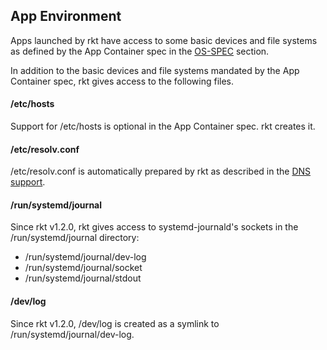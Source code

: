 ## App Environment

Apps launched by rkt have access to some basic devices and file systems as defined by the App Container spec in the [OS-SPEC](https://github.com/appc/spec/blob/master/spec/OS-SPEC.md) section.

In addition to the basic devices and file systems mandated by the App Container spec, rkt gives access to the following files.

#### /etc/hosts

Support for /etc/hosts is optional in the App Container spec. rkt creates it.

#### /etc/resolv.conf

/etc/resolv.conf is automatically prepared by rkt as described in the [DNS support](Documentation/networking/dns.md).

#### /run/systemd/journal

Since rkt v1.2.0, rkt gives access to systemd-journald's sockets in the /run/systemd/journal directory:
- /run/systemd/journal/dev-log
- /run/systemd/journal/socket
- /run/systemd/journal/stdout

#### /dev/log

Since rkt v1.2.0, /dev/log is created as a symlink to /run/systemd/journal/dev-log.
